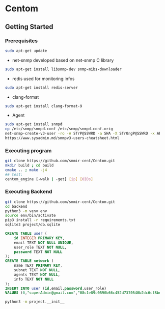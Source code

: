 # Centom
<!-- GETTING STARTED -->
## Getting Started

### Prerequisites

```sh
sudo apt-get update
```

* net-snmp
 developed based on net-snmp C library

 ```sh
 sudo apt-get install libsnmp-dev snmp-mibs-downloader
 ```

* redis
 used for monitoring infos

 ```sh
 sudo apt-get install redis-server 
 ```

* clang-format

 ```sh
 sudo apt-get install clang-format-9
 ```

* Agent
<!-- https://kifarunix.com/install-and-configure-snmp-on-ubuntu-debian/ -->
 <!-- cp /usr/bin/net-snmp-create-v3-user ~/
 sed -ie '/prefix=/adatarootdir=${prefix}\/share' /usr/bin/net-snmp-create-v3-user -->
 ```sh
 sudo apt-get install snmpd
 cp /etc/snmp/snmpd.conf /etc/snmp/snmpd.conf.orig
 net-snmp-create-v3-user -ro -A STrP@SSWRD -a SHA -X STr0ngP@SSWRD -x AES snmpadmin
 https://www.sysadmin.md/snmpv3-users-cheatsheet.html
 ```
 <!-- snmpwalk -v3 -a SHA -A STrP@SSWRD -x AES -X STr0ngP@SSWRD -l authPriv -u snmpadmin 192.168.220.129 >> /home/user/Centom/output.txt -->
### Executing program

```sh
git clone https://github.com/smmir-cent/Centom.git
mkdir build ; cd build 
cmake .. ; make -j4
## test:
centom_engine [-walk | -get] [ip] [OIDs]
```
### Executing Backend

```sh
git clone https://github.com/smmir-cent/Centom.git
cd backend
python3 -m venv env
source env/bin/activate
pip3 install -r requirements.txt
sqlite3 project/db.sqlite
```

```sql
CREATE TABLE user (
	id INTEGER PRIMARY KEY,
	email TEXT NOT NULL UNIQUE,
	user_role TEXT NOT NULL,
	password TEXT NOT NULL
);
CREATE TABLE network (
	name TEXT PRIMARY KEY,
	subnet TEXT NOT NULL,
	agents TEXT NOT NULL,
	info TEXT NOT NULL
);
INSERT INTO user (id,email,password,user_role)
VALUES (0,"superAdmin@gmail.com","08c1e89c0590b66c452d7370540b2dc6cf8be5c381a18f6ae5de234069ff79e2","superAdmin");
```

```sh
python3 -m project.__init__
```
